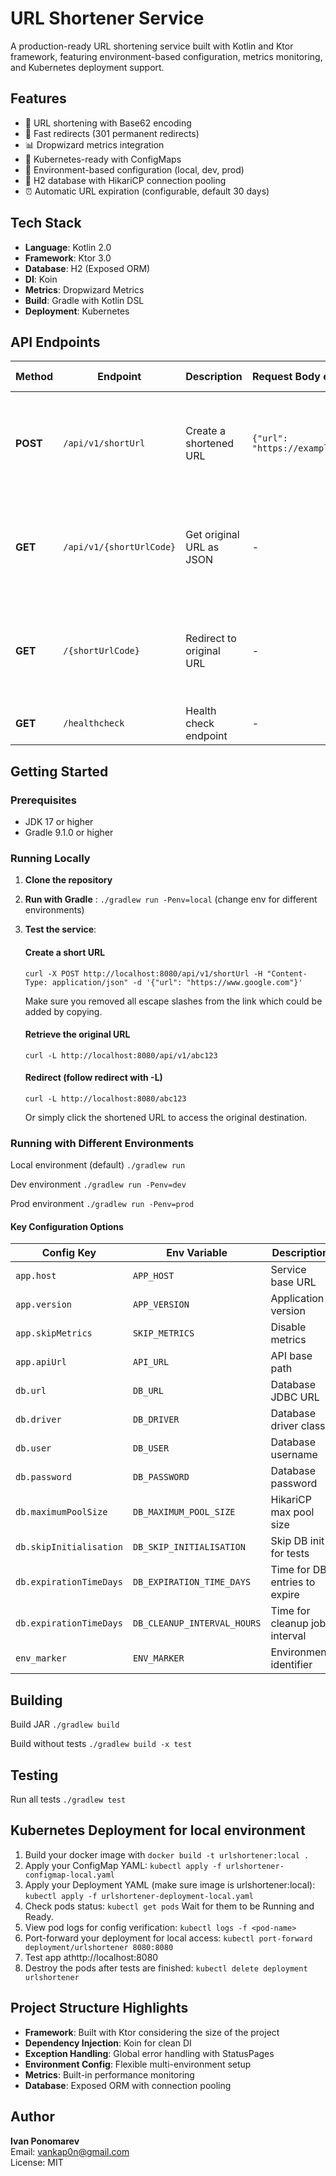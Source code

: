 # URL Shortener Service

A production-ready URL shortening service built with Kotlin and Ktor framework, featuring environment-based
configuration, metrics monitoring, and Kubernetes deployment support.

## Features

- 🔗 URL shortening with Base62 encoding
- 🚀 Fast redirects (301 permanent redirects)
- 📊 Dropwizard metrics integration
- 🐳 Kubernetes-ready with ConfigMaps
- 🔄 Environment-based configuration (local, dev, prod)
- 💾 H2 database with HikariCP connection pooling
- ⏰ Automatic URL expiration (configurable, default 30 days)

## Tech Stack

- **Language**: Kotlin 2.0
- **Framework**: Ktor 3.0
- **Database**: H2 (Exposed ORM)
- **DI**: Koin
- **Metrics**: Dropwizard Metrics
- **Build**: Gradle with Kotlin DSL
- **Deployment**: Kubernetes

## API Endpoints

| Method   | Endpoint                 | Description              | Request Body example             | Success Response example                                                              | Error Response                                                                          |
|----------|--------------------------|--------------------------|----------------------------------|---------------------------------------------------------------------------------------|-----------------------------------------------------------------------------------------|
| **POST** | `/api/v1/shortUrl`       | Create a shortened URL   | `{"url": "https://example.com"}` | `200 OK`<br>`{"success": true, "url": "http://localhost:8080/abc123", "error": null}` | `400 Bad Request`<br>`{"success": false, "url": null, "error": "Invalid URL format"}`   |
| **GET**  | `/api/v1/{shortUrlCode}` | Get original URL as JSON | -                                | `200 OK`<br>`{"success": true, "url": "https://example.com", "error": null}`          | `404 Not Found`<br>`{"success": false, "url": null, "error": "Original URL not found"}` |
| **GET**  | `/{shortUrlCode}`        | Redirect to original URL | -                                | `301 Moved Permanently`<br>Redirects to original URL                                  | `404 Not Found`<br>`{"success": false, "url": null, "error": "Original URL not found"}` |
| **GET**  | `/healthcheck`           | Health check endpoint    | -                                | `200 OK`<br>`OK`                                                                      | -                                                                                       |

## Getting Started

### Prerequisites

- JDK 17 or higher
- Gradle 9.1.0 or higher

### Running Locally

1. **Clone the repository**
2. **Run with Gradle** : `./gradlew run -Penv=local` (change env for different environments)
3. **Test the service**:

   #### Create a short URL

   `curl -X POST http://localhost:8080/api/v1/shortUrl
   -H "Content-Type: application/json"
   -d '{"url": "https://www.google.com"}'`

   Make sure you removed all escape slashes from the link which could be added by copying.

   #### Retrieve the original URL
   `curl -L http://localhost:8080/api/v1/abc123`

   #### Redirect (follow redirect with -L)

   `curl -L http://localhost:8080/abc123`

   Or simply click the shortened URL to access the original destination.

### Running with Different Environments

Local environment (default)
`./gradlew run`

Dev environment
`./gradlew run -Penv=dev`

Prod environment
`./gradlew run -Penv=prod`

#### Key Configuration Options

| Config Key              | Env Variable                | Description                   | Default                 |
|-------------------------|-----------------------------|-------------------------------|-------------------------|
| `app.host`              | `APP_HOST`                  | Service base URL              | `http://localhost:8080` |
| `app.version`           | `APP_VERSION`               | Application version           | `1.0`                   |
| `app.skipMetrics`       | `SKIP_METRICS`              | Disable metrics               | `false`                 |
| `app.apiUrl`            | `API_URL`                   | API base path                 | `/api/v1`               |
| `db.url`                | `DB_URL`                    | Database JDBC URL             | H2 in-memory            |
| `db.driver`             | `DB_DRIVER`                 | Database driver class         | `org.h2.Driver`         |
| `db.user`               | `DB_USER`                   | Database username             | -                       |
| `db.password`           | `DB_PASSWORD`               | Database password             | -                       |
| `db.maximumPoolSize`    | `DB_MAXIMUM_POOL_SIZE`      | HikariCP max pool size        | `5`                     |
| `db.skipInitialisation` | `DB_SKIP_INITIALISATION`    | Skip DB init for tests        | `false`                 |
| `db.expirationTimeDays` | `DB_EXPIRATION_TIME_DAYS`   | Time for DB entries to expire | 30                      |
| `db.expirationTimeDays` | `DB_CLEANUP_INTERVAL_HOURS` | Time for cleanup job interval | 24                      |
| `env_marker`            | `ENV_MARKER`                | Environment identifier        | `local`                 |

## Building

Build JAR
`./gradlew build`

Build without tests
`./gradlew build -x test`

## Testing

Run all tests
`./gradlew test`

## Kubernetes Deployment for local environment

1. Build your docker image with `docker build -t urlshortener:local .`
2. Apply your ConfigMap YAML:
   `kubectl apply -f urlshortener-configmap-local.yaml`
4. Apply your Deployment YAML (make sure image is urlshortener:local):
   `kubectl apply -f urlshortener-deployment-local.yaml`
5. Check pods status:
   `kubectl get pods`
   Wait for them to be Running and Ready.
6. View pod logs for config verification:
   `kubectl logs -f <pod-name>`
7. Port-forward your deployment for local access:
   `kubectl port-forward deployment/urlshortener 8080:8080`
7. Test app athttp://localhost:8080
8. Destroy the pods after tests are finished:
   `kubectl delete deployment urlshortener`

## Project Structure Highlights

- **Framework**: Built with Ktor considering the size of the project
- **Dependency Injection**: Koin for clean DI
- **Exception Handling**: Global error handling with StatusPages
- **Environment Config**: Flexible multi-environment setup
- **Metrics**: Built-in performance monitoring
- **Database**: Exposed ORM with connection pooling

## Author

**Ivan Ponomarev**  
Email: vankap0n@gmail.com  
License: MIT